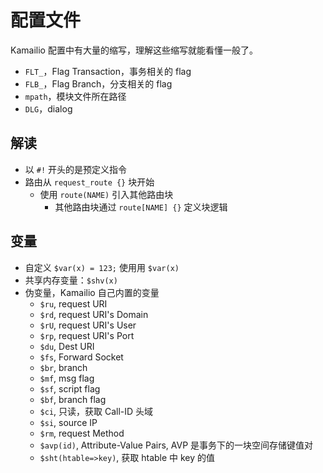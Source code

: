 # 配置文件

Kamailio 配置中有大量的缩写，理解这些缩写就能看懂一般了。

- `FLT_`，Flag Transaction，事务相关的 flag
- `FLB_`，Flag Branch，分支相关的 flag
- `mpath`，模块文件所在路径
- `DLG`，dialog

## 解读

- 以 `#!` 开头的是预定义指令
- 路由从 `request_route {}` 块开始
    - 使用 `route(NAME)` 引入其他路由块
        - 其他路由块通过 `route[NAME] {}` 定义块逻辑

## 变量

- 自定义 `$var(x) = 123;` 使用用 `$var(x)`
- 共享内存变量：`$shv(x)`
- 伪变量，Kamailio 自己内置的变量
    - `$ru`, request URI
    - `$rd`, request URI's Domain
    - `$rU`, request URI's User
    - `$rp`, request URI's Port
    - `$du`, Dest URI
    - `$fs`, Forward Socket
    - `$br`, branch
    - `$mf`, msg flag
    - `$sf`, script flag
    - `$bf`, branch flag
    - `$ci`, 只读，获取 Call-ID 头域
    - `$si`, source IP
    - `$rm`, request Method
    - `$avp(id)`, Attribute-Value Pairs, AVP 是事务下的一块空间存储键值对
    - `$sht(htable=>key)`, 获取 htable 中 key 的值

